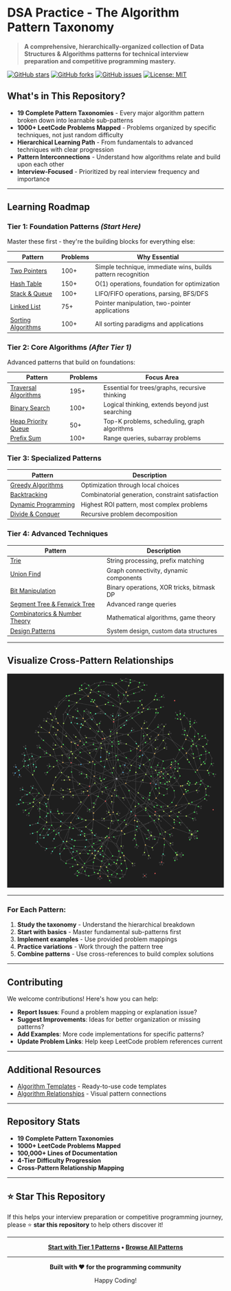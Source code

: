 # DSA Practice - The Algorithm Pattern Taxonomy

> **A comprehensive, hierarchically-organized collection of Data Structures & Algorithms patterns for technical interview preparation and competitive programming mastery.**

[![GitHub stars](https://img.shields.io/github/stars/Yassir-aykhlf/DSA-Taxonomies)](https://github.com/Yassir-aykhlf/DSA-Taxonomies/stargazers)
[![GitHub forks](https://img.shields.io/github/forks/Yassir-aykhlf/DSA-Taxonomies)](https://github.com/Yassir-aykhlf/DSA-Taxonomies/network)
[![GitHub issues](https://img.shields.io/github/issues/Yassir-aykhlf/DSA-Taxonomies)](https://github.com/Yassir-aykhlf/DSA-Taxonomies/issues)
[![License: MIT](https://img.shields.io/badge/License-MIT-yellow.svg)](https://opensource.org/licenses/MIT)

## What's in This Repository?

- **19 Complete Pattern Taxonomies** - Every major algorithm pattern broken down into learnable sub-patterns
- **1000+ LeetCode Problems Mapped** - Problems organized by specific techniques, not just random difficulty
- **Hierarchical Learning Path** - From fundamentals to advanced techniques with clear progression
- **Pattern Interconnections** - Understand how algorithms relate and build upon each other
- **Interview-Focused** - Prioritized by real interview frequency and importance

---

## **Learning Roadmap**

### **Tier 1: Foundation Patterns** *(Start Here)*
Master these first - they're the building blocks for everything else:

| Pattern | Problems | Why Essential |
|---------|----------|---------------|
| [Two Pointers](Taxonomies/Tier%201/1.%20Two%20Pointers.md) | 100+ | Simple technique, immediate wins, builds pattern recognition |
| [Hash Table](Taxonomies/Tier%201/2.%20Hash%20Table.md) | 150+ | O(1) operations, foundation for optimization |
| [Stack & Queue](Taxonomies/Tier%201/3.%20Stack%20and%20Queue.md) | 100+ | LIFO/FIFO operations, parsing, BFS/DFS |
| [Linked List](Taxonomies/Tier%201/4.%20Linked%20List.md) | 75+ | Pointer manipulation, two-pointer applications |
| [Sorting Algorithms](Taxonomies/Tier%201/5.%20Sorting%20Algorithms.md) | 100+ | All sorting paradigms and applications |

### **Tier 2: Core Algorithms** *(After Tier 1)*
Advanced patterns that build on foundations:

| Pattern | Problems | Focus Area |
|---------|----------|------------|
| [Traversal Algorithms](Taxonomies/Tier%202/6.%20Traversal%20Algorithms%20Pattern.md) | 195+ | Essential for trees/graphs, recursive thinking |
| [Binary Search](Taxonomies/Tier%202/7.%20Binary%20Search.md) | 100+ | Logical thinking, extends beyond just searching |
| [Heap Priority Queue](Taxonomies/Tier%202/8.%20Heap%20Priority%20Queue.md) | 50+ | Top-K problems, scheduling, graph algorithms |
| [Prefix Sum](Taxonomies/Tier%202/9.%20Prefix%20Sum.md) | 100+ | Range queries, subarray problems |

### **Tier 3: Specialized Patterns**
| Pattern | Description |
|---------|-------------|
| [Greedy Algorithms](Taxonomies/Tier%203/10.%20Greedy%20Algorithms.md) | Optimization through local choices |
| [Backtracking](Taxonomies/Tier%203/11.%20Backtracking.md) | Combinatorial generation, constraint satisfaction |
| [Dynamic Programming](Taxonomies/Tier%203/12.%20Dynamic%20Programming.md) | Highest ROI pattern, most complex problems |
| [Divide & Conquer](Taxonomies/Tier%203/13.%20Divide%20and%20Conquer.md) | Recursive problem decomposition |

### **Tier 4: Advanced Techniques**
| Pattern | Description |
|---------|-------------|
| [Trie](Taxonomies/Tier%204/14.%20Trie.md) | String processing, prefix matching |
| [Union Find](Taxonomies/Tier%204/15.%20Union%20Find.md) | Graph connectivity, dynamic components |
| [Bit Manipulation](Taxonomies/Tier%204/16.%20Bit%20Manipulation.md) | Binary operations, XOR tricks, bitmask DP |
| [Segment Tree & Fenwick Tree](Taxonomies/Tier%204/17.%20Segment%20Tree%20and%20Fenwick%20Tree.md) | Advanced range queries |
| [Combinatorics & Number Theory](Taxonomies/Tier%204/18.%20Combinatorics%20and%20Number%20Theory.md) | Mathematical algorithms, game theory |
| [Design Patterns](Taxonomies/Tier%204/19.%20Design%20Pattern.md) | System design, custom data structures |

---

## **Visualize Cross-Pattern Relationships**
![Screenshot of the obsidian graph.](Graph_.png)

---

### **For Each Pattern:**
1. **Study the taxonomy** - Understand the hierarchical breakdown
2. **Start with basics** - Master fundamental sub-patterns first  
3. **Implement examples** - Use provided problem mappings
4. **Practice variations** - Work through the pattern tree
5. **Combine patterns** - Use cross-references to build complex solutions

---

## **Contributing**

We welcome contributions! Here's how you can help:

- **Report Issues**: Found a problem mapping or explanation issue?
- **Suggest Improvements**: Ideas for better organization or missing patterns?
- **Add Examples**: More code implementations for specific patterns?
- **Update Problem Links**: Help keep LeetCode problem references current

---

## **Additional Resources**

- [Algorithm Templates](Taxonomies/Algorithm_Templates.md) - Ready-to-use code templates
- [Algorithm Relationships](Taxonomies/Algorithm_Relationships.md) - Visual pattern connections

---

## **Repository Stats**

- **19 Complete Pattern Taxonomies** 
- **1000+ LeetCode Problems Mapped**
- **100,000+ Lines of Documentation**
- **4-Tier Difficulty Progression**
- **Cross-Pattern Relationship Mapping**

---

## ⭐ **Star This Repository**

If this helps your interview preparation or competitive programming journey, please ⭐ **star this repository** to help others discover it!

---

<div align="center">

**[Start with Tier 1 Patterns](Taxonomies/Tier%201/) • [Browse All Patterns](Taxonomies/)**

---

**Built with ❤️ for the programming community**

Happy Coding!

</div>
